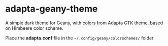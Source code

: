 # adapta-geany-theme
A simple dark theme for Geany, with colors from Adapta GTK theme, based on Himbeere color scheme.

Place the **adapta.conf** file in the `~/.config/geany/colorschemes/` folder
